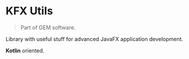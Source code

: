 # KFX Utils

> Part of GEM software.

Library with useful stuff for advanced JavaFX application development.

**Kotlin** oriented.